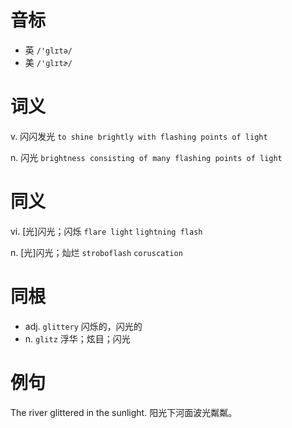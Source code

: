 # 音标

- 英 `/'glɪtə/`
- 美 `/'ɡlɪtɚ/`

# 词义

v. 闪闪发光
`to shine brightly with flashing points of light`

n. 闪光
`brightness consisting of many flashing points of light`

# 同义

vi. [光]闪光；闪烁
`flare light` `lightning flash`

n. [光]闪光；灿烂
`stroboflash` `coruscation`

# 同根

- adj. `glittery` 闪烁的，闪光的
- n. `glitz` 浮华；炫目；闪光

# 例句

The river glittered in the sunlight.
阳光下河面波光粼粼。


